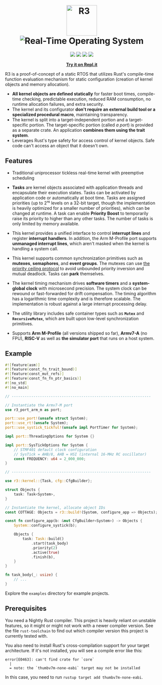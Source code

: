 <h1 align="center">
<img src="https://img.shields.io/badge/-𝖱𝟥-222?style=for-the-badge&labelColor=111111" height="100" alt="R3"><br><img src="https://img.shields.io/badge/-𝖱𝖤𝖠𝖫--𝖳𝖨𝖬𝖤%20𝖮𝖯𝖤𝖱𝖠𝖳𝖨𝖭𝖦%20𝖲𝖸𝖲𝖳𝖤𝖬-eee?style=for-the-badge&labelColor=333333" alt="Real-Time Operating System">
</h1>

<p align="center">
<img src="https://img.shields.io/github/workflow/status/r3-os/r3/CI/%F0%9F%A6%86?style=for-the-badge"> <img src="https://img.shields.io/badge/license-MIT%2FApache--2.0-blue?style=for-the-badge"> <a href="https://crates.io/crates/r3"><img src="https://img.shields.io/crates/v/r3?style=for-the-badge"></a> <a href="https://r3-os.github.io/r3/doc/r3/index.html"><img src="https://r3-os.github.io/r3/doc/badge.svg"></a>
</p>

<p align="center">
<a href="https://repl.it/@yvt/R3-Kernel-Hosted-Port#main.rs"><b>Try it on Repl.it</b></a>
</p>

R3 is a proof-of-concept of a static RTOS that utilizes Rust's compile-time function evaluation mechanism for static configuration (creation of kernel objects and memory allocation).

- **All kernel objects are defined statically** for faster boot times, compile-time checking, predictable execution, reduced RAM consumption, no runtime allocation failures, and extra security.
- The kernel and its configurator **don't require an external build tool or a specialized procedural macro**, maintaining transparency.
- The kernel is split into a target-independent portion and a target-specific portion. The target-specific portion (called *a port*) is provided as a separate crate. An application **combines them using the trait system**.
- Leverages Rust's type safety for access control of kernel objects. Safe code can't access an object that it doesn't own.

## Features

- Traditional uniprocessor tickless real-time kernel with preemptive scheduling

- **Tasks** are kernel objects associated with application threads and encapsulate their execution states. Tasks can be activated by application code or automatically at boot time. Tasks are assigned priorities (up to 2¹⁵ levels on a 32-bit target, though the implementation is heavily optimized for a smaller number of priorities), which can be changed at runtime. A task can enable **Priority Boost** to temporarily raise its priority to higher than any other tasks. The number of tasks is only limited by memory available.

- This kernel provides a unified interface to control **interrupt lines** and register **interrupt handlers**. In addition, the Arm M-Profile port supports **unmanaged interrupt lines**, which aren't masked when the kernel is handling a system call.

- This kernel supports common synchronization primitives such as **mutexes**, **semaphores**, and **event groups**. The mutexes can use [the priority ceiling protocol] to avoid unbounded priority inversion and mutual deadlock. Tasks can **park** themselves.

- The kernel timing mechanism drives **software timers** and a **system-global clock** with microsecond precision. The system clock can be rewound or fast-forwarded for drift compensation. The timing algorithm has a logarithmic time complexity and is therefore scalable. The implementation is robust against a large interrupt processing delay.

- The utility library includes safe container types such as **`Mutex`** and **`RecursiveMutex`**, which are built upon low-level synchronization primitives.

- Supports **Arm M-Profile** (all versions shipped so far), **Armv7-A** (no FPU), **RISC-V** as well as **the simulator port** that runs on a host system.

[the priority ceiling protocol]: https://en.wikipedia.org/wiki/Priority_ceiling_protocol

## Example

```rust
#![feature(asm)]
#![feature(const_fn_trait_bound)]
#![feature(const_mut_refs)]
#![feature(const_fn_fn_ptr_basics)]
#![no_std]
#![no_main]

// ----------------------------------------------------------------

// Instantiate the Armv7-M port
use r3_port_arm_m as port;

port::use_port!(unsafe struct System);
port::use_rt!(unsafe System);
port::use_systick_tickful!(unsafe impl PortTimer for System);

impl port::ThreadingOptions for System {}

impl port::SysTickOptions for System {
    // STMF401 default clock configuration
    // SysTick = AHB/8, AHB = HSI (internal 16-MHz RC oscillator)
    const FREQUENCY: u64 = 2_000_000;
}

// ----------------------------------------------------------------

use r3::kernel::{Task, cfg::CfgBuilder};

struct Objects {
    task: Task<System>,
}

// Instantiate the kernel, allocate object IDs
const COTTAGE: Objects = r3::build!(System, configure_app => Objects);

const fn configure_app(b: &mut CfgBuilder<System>) -> Objects {
    System::configure_systick(b);

    Objects {
        task: Task::build()
            .start(task_body)
            .priority(2)
            .active(true)
            .finish(b),
    }
}

fn task_body(_: usize) {
    // ...
}
```

Explore the `examples` directory for example projects.

## Prerequisites

You need a Nightly Rust compiler. This project is heavily reliant on unstable features, so it might or might not work with a newer compiler version. See the file `rust-toolchain` to find out which compiler version this project is currently tested with.

You also need to install Rust's cross-compilation support for your target architecture. If it's not installed, you will see a compile error like this:

```
error[E0463]: can't find crate for `core`
  |
  = note: the `thumbv7m-none-eabi` target may not be installed
```

In this case, you need to run `rustup target add thumbv7m-none-eabi`.
